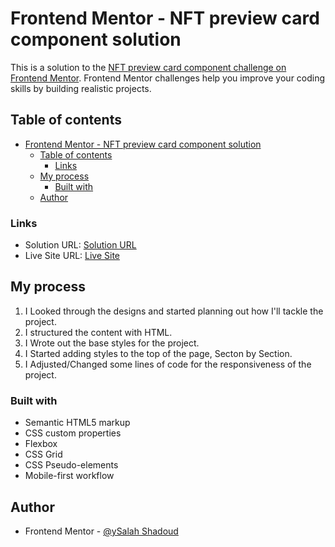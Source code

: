 # Frontend Mentor - NFT preview card component solution

This is a solution to the [NFT preview card component challenge on Frontend Mentor](https://www.frontendmentor.io/challenges/nft-preview-card-component-SbdUL_w0U). Frontend Mentor challenges help you improve your coding skills by building realistic projects. 

## Table of contents

- [Frontend Mentor - NFT preview card component solution](#frontend-mentor---nft-preview-card-component-solution)
  - [Table of contents](#table-of-contents)
    - [Links](#links)
  - [My process](#my-process)
    - [Built with](#built-with)
  - [Author](#author)

### Links

- Solution URL: [Solution URL](https://www.frontendmentor.io/solutions/nft-preview-card-solution-responsive-felxbox-grid-pseudoelement-Ia0-6Xiryi)
- Live Site URL: [Live Site](https://nft-preivew-card.vercel.app/)

## My process

1. I Looked through the designs and started planning out how I'll tackle the project.
2. I structured the content with HTML.
3. I Wrote out the base styles for the project.
4. I Started adding styles to the top of the page, Secton by Section.
5. I Adjusted/Changed some lines of code for the responsiveness of the project.

### Built with

- Semantic HTML5 markup
- CSS custom properties
- Flexbox
- CSS Grid
- CSS Pseudo-elements
- Mobile-first workflow

## Author

- Frontend Mentor - [@ySalah Shadoud](https://www.frontendmentor.io/profile/SalahShadoud)


